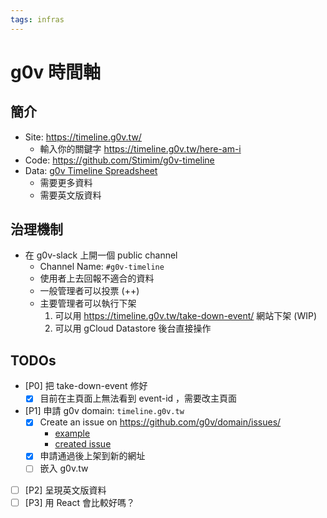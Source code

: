 ```yaml
---
tags: infras
---
```


# g0v 時間軸

## 簡介

- Site: https://timeline.g0v.tw/ 
  - 輸入你的關鍵字 https://timeline.g0v.tw/here-am-i 
- Code: https://github.com/Stimim/g0v-timeline
- Data: [g0v Timeline Spreadsheet](https://docs.google.com/spreadsheets/d/1UBWZTLHtjaleq5qAc03OGKMRGMknUmz9PnKob-iFIk4/edit#gid=1086308132)
  - 需要更多資料
  - 需要英文版資料

## 治理機制
- 在 g0v-slack 上開一個 public channel
    - Channel Name: `#g0v-timeline`
    - 使用者上去回報不適合的資料
    - 一般管理者可以投票 (++)
    - 主要管理者可以執行下架
        1. 可以用 https://timeline.g0v.tw/take-down-event/ 網站下架 (WIP)
        2. 可以用 gCloud Datastore 後台直接操作

## TODOs
- [P0] 把 take-down-event 修好
    - [x] 目前在主頁面上無法看到 event-id ，需要改主頁面
- [P1] 申請 g0v domain: `timeline.g0v.tw`
    - [x] Create an issue on https://github.com/g0v/domain/issues/
        - [example](https://github.com/g0v/domain/issues/60)
        - [created issue](https://github.com/g0v/domain/issues/65)
    - [x] 申請通過後上架到新的網址
    - [ ] 嵌入 g0v.tw
- [ ] [P2] 呈現英文版資料
- [ ] [P3] 用 React 會比較好嗎？